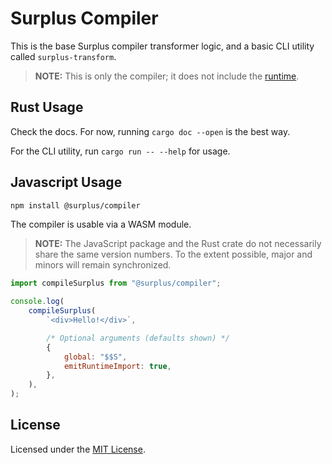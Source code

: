 # Surplus Compiler

This is the base Surplus compiler transformer logic,
and a basic CLI utility called `surplus-transform`.

> **NOTE:** This is only the compiler; it does not include the
> [runtime](https://github.com/surplus/surplus/blob/master/rt).

## Rust Usage

Check the docs. For now, running `cargo doc --open` is the best way.

For the CLI utility, run `cargo run -- --help` for usage.

## Javascript Usage

```sh
npm install @surplus/compiler
```

The compiler is usable via a WASM module.

> **NOTE:** The JavaScript package and the Rust crate do not necessarily
> share the same version numbers. To the extent possible, major and minors
> will remain synchronized.

```javascript
import compileSurplus from "@surplus/compiler";

console.log(
	compileSurplus(
		`<div>Hello!</div>`,

		/* Optional arguments (defaults shown) */
		{
			global: "$$S",
			emitRuntimeImport: true,
		},
	),
);
```

## License

Licensed under the [MIT License](LICENSE).
